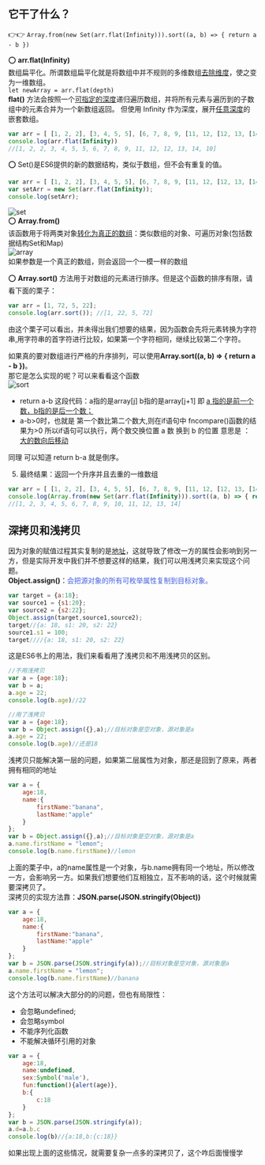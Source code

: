 ## 它干了什么？  
👉👉 `Array.from(new Set(arr.flat(Infinity))).sort((a, b) => { return a - b })`  

⭕ **arr.flat(Infinity)**   
数组扁平化。所谓数组扁平化就是将数组中并不规则的多维数组<u>去除维度</u>，使之变为一维数组。  
`let newArray = arr.flat(depth)`   
**flat()** 方法会按照一个<u>可指定的深度</u>递归遍历数组，并将所有元素与遍历到的子数组中的元素合并为一个新数组返回。 
但使用 Infinity 作为深度，展开<u>任意深度</u>的嵌套数组。
```js
var arr = [ [1, 2, 2], [3, 4, 5, 5], [6, 7, 8, 9, [11, 12, [12, 13, [14] ] ] ], 10];
console.log(arr.flat(Infinity)) 
//[1, 2, 2, 3, 4, 5, 5, 6, 7, 8, 9, 11, 12, 12, 13, 14, 10]
```
⭕  Set()是ES6提供的新的数据结构，类似于数组，但不会有重复的值。  
```js
var arr = [ [1, 2, 2], [3, 4, 5, 5], [6, 7, 8, 9, [11, 12, [12, 13, [14] ] ] ], 10];
var setArr = new Set(arr.flat(Infinity));
console.log(setArr);
```  
![set](../../.vuepress/imgs/interview/es6/set.jpg)  
⭕  **Array.from()**  
该函数用于将两类对象<u>转化为真正的数组</u>：类似数组的对象、可遍历对象(包括数据结构Set和Map)  
![array](../../.vuepress/imgs/interview/es6/array.jpg)  
如果参数是一个真正的数组，则会返回一个一模一样的数组

⭕  **Array.sort()** 方法用于对数组的元素进行排序。但是这个函数的排序有限，请看下面的栗子：
```js
var arr = [1, 72, 5, 22];
console.log(arr.sort()); //[1, 22, 5, 72]
```
由这个栗子可以看出，并未得出我们想要的结果，因为函数会先将元素转换为字符串,用字符串的首字符进行比较，如果第一个字符相同，继续比较第二个字符。   

如果真的要对数组进行严格的升序排列，可以使用**Array.sort((a, b) => { return a - b })**。  
那它是怎么实现的呢？可以来看看这个函数    
![sort](../../.vuepress/imgs/interview/es6/sort.png)   
- return a-b 这段代码：a指的是array[j] b指的是array[j+1] 即 <u>a 指的是前一个数，b指的是后一个数；</u>
- a-b>0时，也就是 第一个数比第二个数大,则在if语句中 fncompare()函数的结果为>0
所以if语句可以执行，两个数交换位置 a 数 换到 b 的位置 意思是 ：<u>大的数向后移动</u>

同理 可以知道 return b-a 就是倒序。

5. 最终结果：返回一个升序并且去重的一维数组
```js
var arr = [ [1, 2, 2], [3, 4, 5, 5], [6, 7, 8, 9, [11, 12, [12, 13, [14] ] ] ], 10];
console.log(Array.from(new Set(arr.flat(Infinity))).sort((a, b) => { return a - b }));
//[1, 2, 3, 4, 5, 6, 7, 8, 9, 10, 11, 12, 13, 14]
```


## 深拷贝和浅拷贝  
因为对象的赋值过程其实复制的是<u>地址</u>，这就导致了修改一方的属性会影响到另一方，但是实际开发中我们并不想要这样的结果，我们可以用浅拷贝来实现这个问题。  
**Object.assign()**：<font color="#425fe">会把源对象的所有可枚举属性复制到目标对象。</font>  
```js
var target = {a:18};
var source1 = {s1:20};
var source2 = {s2:22};
Object.assign(target,source1,source2);
target//{a: 18, s1: 20, s2: 22}
source1.s1 = 100;
target////{a: 18, s1: 20, s2: 22}
```
这是ES6书上的用法，我们来看看用了浅拷贝和不用浅拷贝的区别。  
```js
//不用浅拷贝
var a = {age:18};
var b = a;
a.age = 22;
console.log(b.age)//22

//用了浅拷贝
var a = {age:18};
var b = Object.assign({},a);//目标对象是空对象，源对象是a
a.age = 22;
console.log(b.age)//还是18
```
浅拷贝只能解决第一层的问题，如果第二层属性为对象，那还是回到了原来，两者拥有相同的地址  
```js
var a = {
    age:18,
    name:{
        firstName:"banana",
        lastName:"apple"
    }
};
var b = Object.assign({},a);//目标对象是空对象，源对象是a
a.name.firstName = "lemon";
console.log(b.name.firstName)//lemon
```
上面的栗子中，a的name属性是一个对象，与b.name拥有同一个地址，所以修改一方，会影响另一方。如果我们想要他们互相独立，互不影响的话，这个时候就需要深拷贝了。  
深拷贝的实现方法靠：**JSON.parse(JSON.stringify(Object))**  
```js
var a = {
    age:18,
    name:{
        firstName:"banana",
        lastName:"apple"
    }
};
var b = JSON.parse(JSON.stringify(a));//目标对象是空对象，源对象是a
a.name.firstName = "lemon";
console.log(b.name.firstName)//banana
```
这个方法可以解决大部分的的问题，但也有局限性：  
- 会忽略undefined;
- 会忽略symbol
- 不能序列化函数
- 不能解决循环引用的对象
```js
var a = {
    age:18,
    name:undefined,
    sex:Symbol('male'),
    fun:function(){alert(age)},
    b:{
        c:18
    }
};
var b = JSON.parse(JSON.stringify(a));
a.d=a.b.c
console.log(b)//{a:18,b:{c:18}}
```
如果出现上面的这些情况，就需要复杂一点多的深拷贝了，这个咋后面慢慢学